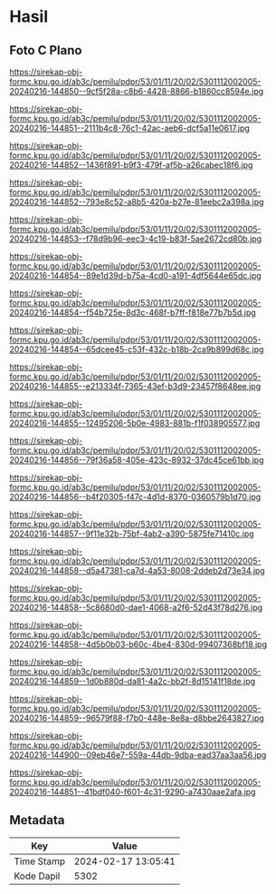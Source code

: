 # Hasil

## Foto C Plano

https://sirekap-obj-formc.kpu.go.id/ab3c/pemilu/pdpr/53/01/11/20/02/5301112002005-20240216-144850--9cf5f28a-c8b6-4428-8866-b1860cc8594e.jpg

https://sirekap-obj-formc.kpu.go.id/ab3c/pemilu/pdpr/53/01/11/20/02/5301112002005-20240216-144851--2111b4c8-76c1-42ac-aeb6-dcf5a11e0617.jpg

https://sirekap-obj-formc.kpu.go.id/ab3c/pemilu/pdpr/53/01/11/20/02/5301112002005-20240216-144852--1436f891-b9f3-479f-af5b-a26cabec18f6.jpg

https://sirekap-obj-formc.kpu.go.id/ab3c/pemilu/pdpr/53/01/11/20/02/5301112002005-20240216-144852--793e8c52-a8b5-420a-b27e-81eebc2a398a.jpg

https://sirekap-obj-formc.kpu.go.id/ab3c/pemilu/pdpr/53/01/11/20/02/5301112002005-20240216-144853--f78d9b96-eec3-4c19-b83f-5ae2672cd80b.jpg

https://sirekap-obj-formc.kpu.go.id/ab3c/pemilu/pdpr/53/01/11/20/02/5301112002005-20240216-144854--89e1d39d-b75a-4cd0-a191-4df5644e65dc.jpg

https://sirekap-obj-formc.kpu.go.id/ab3c/pemilu/pdpr/53/01/11/20/02/5301112002005-20240216-144854--f54b725e-8d3c-468f-b7ff-f818e77b7b5d.jpg

https://sirekap-obj-formc.kpu.go.id/ab3c/pemilu/pdpr/53/01/11/20/02/5301112002005-20240216-144854--65dcee45-c53f-432c-b18b-2ca9b899d68c.jpg

https://sirekap-obj-formc.kpu.go.id/ab3c/pemilu/pdpr/53/01/11/20/02/5301112002005-20240216-144855--e213334f-7365-43ef-b3d9-23457f8648ee.jpg

https://sirekap-obj-formc.kpu.go.id/ab3c/pemilu/pdpr/53/01/11/20/02/5301112002005-20240216-144855--12495206-5b0e-4983-881b-f1f038905577.jpg

https://sirekap-obj-formc.kpu.go.id/ab3c/pemilu/pdpr/53/01/11/20/02/5301112002005-20240216-144856--79f36a58-405e-423c-8932-37dc45ce61bb.jpg

https://sirekap-obj-formc.kpu.go.id/ab3c/pemilu/pdpr/53/01/11/20/02/5301112002005-20240216-144856--b4f20305-f47c-4d1d-8370-0360579b1d70.jpg

https://sirekap-obj-formc.kpu.go.id/ab3c/pemilu/pdpr/53/01/11/20/02/5301112002005-20240216-144857--9f11e32b-75bf-4ab2-a390-5875fe71410c.jpg

https://sirekap-obj-formc.kpu.go.id/ab3c/pemilu/pdpr/53/01/11/20/02/5301112002005-20240216-144858--d5a47381-ca7d-4a53-8008-2ddeb2d73e34.jpg

https://sirekap-obj-formc.kpu.go.id/ab3c/pemilu/pdpr/53/01/11/20/02/5301112002005-20240216-144858--5c8680d0-dae1-4068-a2f6-52d43f78d276.jpg

https://sirekap-obj-formc.kpu.go.id/ab3c/pemilu/pdpr/53/01/11/20/02/5301112002005-20240216-144858--4d5b0b03-b60c-4be4-830d-99407368bf18.jpg

https://sirekap-obj-formc.kpu.go.id/ab3c/pemilu/pdpr/53/01/11/20/02/5301112002005-20240216-144859--1d0b880d-da81-4a2c-bb2f-8d15141f18de.jpg

https://sirekap-obj-formc.kpu.go.id/ab3c/pemilu/pdpr/53/01/11/20/02/5301112002005-20240216-144859--96579f88-f7b0-448e-8e8a-d8bbe2643827.jpg

https://sirekap-obj-formc.kpu.go.id/ab3c/pemilu/pdpr/53/01/11/20/02/5301112002005-20240216-144900--09eb46e7-559a-44db-9dba-ead37aa3aa56.jpg

https://sirekap-obj-formc.kpu.go.id/ab3c/pemilu/pdpr/53/01/11/20/02/5301112002005-20240216-144851--41bdf040-f601-4c31-9290-a7430aae2afa.jpg


## Metadata

| Key        | Value               |
| ---------- | ------------------- |
| Time Stamp | 2024-02-17 13:05:41 |
| Kode Dapil | 5302                |



